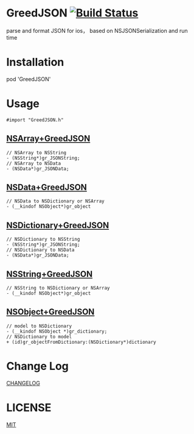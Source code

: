 # GreedJSON [![Build Status](https://travis-ci.org/greedlab/GreedJSON.svg?branch=master)](https://travis-ci.org/greedlab/GreedJSON)
parse and format JSON for ios， based on NSJSONSerialization and run time
# Installation
pod 'GreedJSON'
# Usage
```objc
#import "GreedJSON.h"
```
## [NSArray+GreedJSON](https://github.com/greedlab/GreedJSON/blob/master/GreedJSON/NSArray%2BGreedJSON.h)
```objc
// NSArray to NSString
- (NSString*)gr_JSONString;
// NSArray to NSData
- (NSData*)gr_JSONData;
```
## [NSData+GreedJSON](https://github.com/greedlab/GreedJSON/blob/master/GreedJSON/NSData%2BGreedJSON.h)
```objc
// NSData to NSDictionary or NSArray
- (__kindof NSObject*)gr_object
```
## [NSDictionary+GreedJSON](https://github.com/greedlab/GreedJSON/blob/master/GreedJSON/NSDictionary%2BGreedJSON.h)
```objc
// NSDictionary to NSString
- (NSString*)gr_JSONString;
// NSDictionary to NSData
- (NSData*)gr_JSONData;
```
## [NSString+GreedJSON](https://github.com/greedlab/GreedJSON/blob/master/GreedJSON/NSString%2BGreedJSON.h)
```objc
// NSString to NSDictionary or NSArray
- (__kindof NSObject*)gr_object
```

## [NSObject+GreedJSON](https://github.com/greedlab/GreedJSON/blob/master/GreedJSON/NSObject%2BGreedJSON.h)
```objc
// model to NSDictionary
- (__kindof NSObject *)gr_dictionary;
// NSDictionary to model
+ (id)gr_objectFromDictionary:(NSDictionary*)dictionary
```

# Change Log

[CHANGELOG](CHANGELOG.md)


# LICENSE

[MIT](LICENSE)
